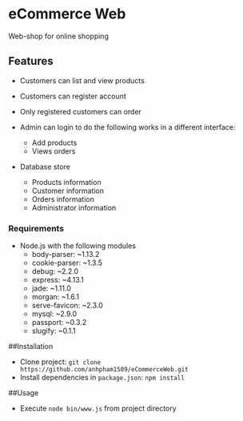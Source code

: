 # eCommerce Web
Web-shop for online shopping

## Features
* Customers can list and view products
* Customers can register account
* Only registered customers can order

* Admin can login to do the following works in a different interface:
    * Add products
    * Views orders

* Database store
    * Products information
    * Customer information
    * Orders information
    * Administrator information

### Requirements
* Node.js with the following modules
    * body-parser: ~1.13.2
    * cookie-parser: ~1.3.5
    * debug: ~2.2.0
    * express: ~4.13.1
    * jade: ~1.11.0
    * morgan: ~1.6.1
    * serve-favicon: ~2.3.0
    * mysql: ~2.9.0
    * passport: ~0.3.2
    * slugify: ~0.1.1

##Installation
* Clone project: `git clone https://github.com/anhpham1509/eCommerceWeb.git`
* Install dependencies in `package.json`: `npm install`

##Usage
* Execute `node bin/www.js` from project directory
